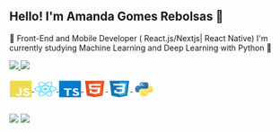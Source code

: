 ## Hello! I'm Amanda Gomes Rebolsas 👋

   🌱  Front-End and Mobile Developer ( React.js/Nextjs| React Native)
    I'm currently studying Machine Learning and Deep Learning with Python 🐍 

<div align="relative">
  <a href="https://github.com/Mandiegr">
  <img height="160em" src="https://github-readme-stats.vercel.app/api?username=Mandiegr&show_icons=true&theme=light&include_all_commits=true&count_private=true"/>
  <img height="160em"  src="https://github-readme-stats.vercel.app/api/top-langs/?username=Mandiegr&layout=compact&langs_count=7&theme=light"/>
</div>

  <div style="display: inline_block"><br>
  <img align="center" alt="mgr-Js" height="30" width="40" src="https://raw.githubusercontent.com/devicons/devicon/master/icons/javascript/javascript-plain.svg">
  <img align="center" alt="mgr-React" height="30" width="40" src="https://raw.githubusercontent.com/devicons/devicon/master/icons/react/react-original.svg">
  <img align="center" alt="mgr-TypeScript" height="30" width="40" src="https://raw.githubusercontent.com/devicons/devicon/master/icons/typescript/typescript-original.svg">
  <img align="center" alt="mgr-HTML" height="30" width="40" src="https://raw.githubusercontent.com/devicons/devicon/master/icons/html5/html5-original.svg">
  <img align="center" alt="mgr-CSS" height="30" width="40" src="https://raw.githubusercontent.com/devicons/devicon/master/icons/css3/css3-original.svg">
  <img align="center" alt="mgr-Python" height="30" width="40" src="https://raw.githubusercontent.com/devicons/devicon/master/icons/python/python-original.svg">
</div>
  
 ##
  <div> 
  <a href = "mailto:mendiiegr5@gmail.com"><img src="https://img.shields.io/badge/-Gmail-%23333?style=for-the-badge&logo=gmail&logoColor=white" target="_blank"></a>
  <a href="https://www.linkedin.com/in/amanda-gomes-rebolsas-5138a0222" target="_blank"><img src="https://img.shields.io/badge/-LinkedIn-%230077B5?style=for-the-badge&logo=linkedin&logoColor=white" target="_blank"></a> 
 
</div>
